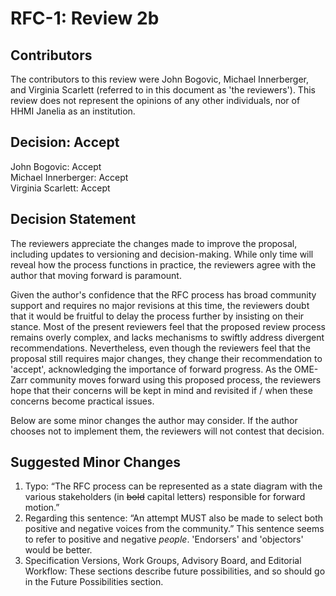 # RFC-1: Review 2b

## Contributors

The contributors to this review were John Bogovic, Michael Innerberger, and Virginia Scarlett (referred to in this document as 'the reviewers'). This review does not represent the opinions of any other individuals, nor of HHMI Janelia as an institution.

## Decision: Accept

John Bogovic: Accept  
Michael Innerberger: Accept  
Virginia Scarlett: Accept  

## Decision Statement

The reviewers appreciate the changes made to improve the proposal, including updates to versioning and decision-making. 
While only time will reveal how the process functions in practice, the reviewers agree with the author that moving forward is paramount.

Given the author's confidence that the RFC process has broad community support and requires no major revisions at this time, the reviewers doubt that it would be fruitful to delay the process further by insisting on their stance. 
Most of the present reviewers feel that the proposed review process remains overly complex, and lacks mechanisms to swiftly address divergent recommendations. 
Nevertheless, even though the reviewers feel that the proposal still requires major changes, they change their recommendation to 'accept', acknowledging the importance of forward progress. 
As the OME-Zarr community moves forward using this proposed process, the reviewers hope that their concerns will be kept in mind and revisited if / when these concerns become practical issues.

Below are some minor changes the author may consider. If the author chooses not to implement them, the reviewers will not contest that decision.

## Suggested Minor Changes 

1. Typo: “The RFC process can be represented as a state diagram with the various stakeholders (in ~~bold~~ capital letters) responsible for forward motion.”
2. Regarding this sentence: “An attempt MUST also be made to select both positive and negative voices from the community.” This sentence seems to refer to positive and negative *people*. 'Endorsers' and 'objectors' would be better.
3. Specification Versions, Work Groups, Advisory Board, and Editorial Workflow: These sections describe future possibilities, and so should go in the Future Possibilities section.
